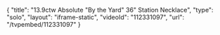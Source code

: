 {
    "title": "13.9ctw Absolute \"By the Yard\" 36\" Station Necklace",
    "type": "solo",
    "layout": "iframe-static",
    "videoId": "112331097",
    "url": "\/tvpembed\/112331097"
}